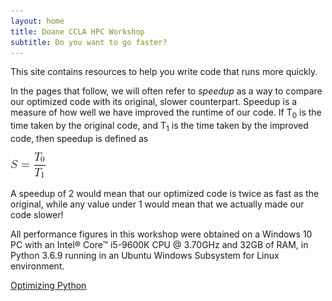 ```yaml
---
layout: home
title: Doane CCLA HPC Workshop
subtitle: Do you want to go faster? 
---
```


This site contains resources to help you write code that runs more
quickly. 

In the pages that follow, we will often refer to *speedup* as a way
to compare our optimized code with its original, slower counterpart.
Speedup is a measure of how well we have improved the runtime of our code. If 
T<sub>0</sub> is the time taken by the original code, and T<sub>1</sub> is the
time taken by the improved code, then speedup is defined as 

![Speedup](./assets/img/speedup.png)

A speedup of 2 would mean that our optimized code is twice as fast as 
the original, while any value under 1 would mean that we actually 
made our code slower!

All performance figures in this workshop were obtained on
a Windows 10 PC with an Intel&reg; Core&trade; i5-9600K CPU @ 3.70GHz
and 32GB of RAM, in Python 3.6.9 running in an Ubuntu Windows
Subsystem for Linux environment. 


[Optimizing Python](pages/optimizing-python-overview/index.html)